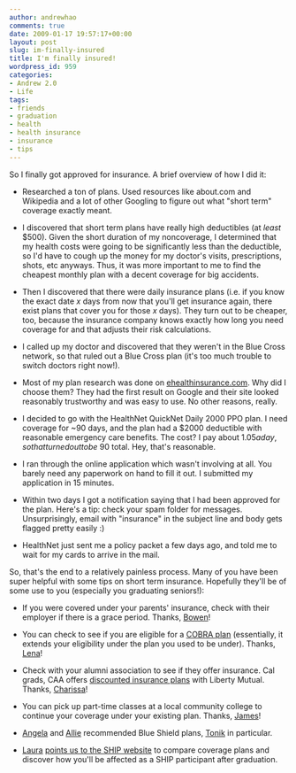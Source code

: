 ```yaml
---
author: andrewhao
comments: true
date: 2009-01-17 19:57:17+00:00
layout: post
slug: im-finally-insured
title: I'm finally insured!
wordpress_id: 959
categories:
- Andrew 2.0
- Life
tags:
- friends
- graduation
- health
- health insurance
- insurance
- tips
---
```


So I finally got approved for insurance. A brief overview of how I did it:



	
  * Researched a ton of plans. Used resources like about.com and Wikipedia and a lot of other Googling to figure out what "short term" coverage exactly meant.

	
  * I discovered that short term plans have really high deductibles (at _least_ $500). Given the short duration of my noncoverage, I determined that my health costs were going to be significantly less than the deductible, so I'd have to cough up the money for my doctor's visits, prescriptions, shots, etc anyways. Thus, it was more important to me to find the cheapest monthly plan with a decent coverage for big accidents.

	
  * Then I discovered that there were daily insurance plans (i.e. if you know the exact date _x_ days from now that you'll get insurance again, there exist plans that cover you for those _x_ days). They turn out to be cheaper, too, because the insurance company knows exactly how long you need coverage for and that adjusts their risk calculations.

	
  * I called up my doctor and discovered that they weren't in the Blue Cross network, so that ruled out a Blue Cross plan (it's too much trouble to switch doctors right now!).

	
  * Most of my plan research was done on [ehealthinsurance.com](http://www.ehealthinsurance.com/). Why did I choose them? They had the first result on Google and their site looked reasonably trustworthy and was easy to use. No other reasons, really.

	
  * I decided to go with the HealthNet QuickNet Daily 2000 PPO plan. I need coverage for ~90 days, and the plan had a $2000 deductible with reasonable emergency care benefits. The cost? I pay about $1.05 a day, so that turned out to be ~$90 total. Hey, that's reasonable.

	
  * I ran through the online application which wasn't involving at all. You barely need any paperwork on hand to fill it out. I submitted my application in 15 minutes.

	
  * Within two days I got a notification saying that I had been approved for the plan. Here's a tip: check your spam folder for messages. Unsurprisingly, email with "insurance" in the subject line and body gets flagged pretty easily :)

	
  * HealthNet just sent me a policy packet a few days ago, and told me to wait for my cards to arrive in the mail.


So, that's the end to a relatively painless process. Many of you have been super helpful with some tips on short term insurance. Hopefully they'll be of some use to you (especially you graduating seniors!):

	
  * If you were covered under your parents' insurance, check with their employer if there is a grace period. Thanks, [Bowen](http://xanga.com/ubiquiti)!

	
  * You can check to see if you are eligible for a [COBRA plan](http://www.cobrahealth.com/) (essentially, it extends your eligibility under the plan you used to be under). Thanks, [Lena](http://xanga.com/azure_zephyr)!

	
  * Check with your alumni association to see if they offer insurance. Cal grads, CAA offers [discounted insurance plans](http://www.alumni.berkeley.edu/Alumni/Membership_Services/Membership_Benefits.asp) with Liberty Mutual. Thanks, [Charissa](http://xanga.com/iamcurrysauce)!

	
  * You can pick up part-time classes at a local community college to continue your coverage under your existing plan. Thanks, [James](http://xanga.com/darkarmour)!

	
  * [Angela](http://angelaliao.com) and [Allie](http://xanga.com/allie_mango) recommended Blue Shield plans, [Tonik](http://mytonikplan.com) in particular.

	
  * [Laura](http://xanga.com/lumpycowlicks) [points us to the SHIP website](http://www.uhs.berkeley.edu/students/insurance/aftergraduation.shtml) to compare coverage plans and discover how you'll be affected as a SHIP participant after graduation.


